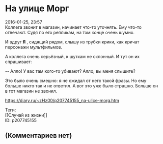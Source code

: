 На улице Морг
=============

  
2016-01-25, 23:57  
 Коллега звонит в магазин, начинает что-то уточнять. Ему что-то отвечают. Судя по его репликам, на том конце очень шумно.   
   
 И вдруг  **Я**  , сидящий рядом, слышу из трубки крики, как кричат персонажи мультфильмов.   
   
 А коллега очень серьёзный, к шуткам не склонный. И тут он их спрашивает:   
   
 -- Алло! У вас там кого-то убивают? Алло, вы меня слышите?   
   
 Это было очень смешно: я не ожидал от него такой фразы. Но ему больше никто так и не ответил. А вот это уже было страшно. Больше он в тот магазин не звонил.   
  
<https://diary.ru/~zHz00/p207745155_na-ulice-morg.htm>  
  
Теги:  
[[Случай из жизни]]  
ID: p207745155  


(Комментариев нет)
------------------